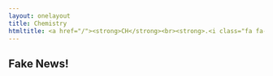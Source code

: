 ```yaml
---
layout: onelayout
title: Chemistry
htmltitle: <a href="/"><strong>CH</strong><br><strong>.<i class="fa fa-flask" aria-hidden="true"></i></strong></a>
---
```


## Fake News!